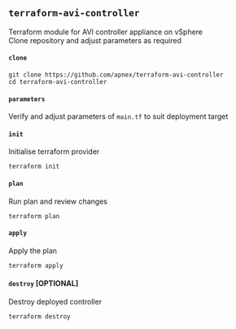 ## `terraform-avi-controller`
Terraform module for AVI controller appliance on vSphere  
Clone repository and adjust parameters as required  

#### `clone`
```
git clone https://github.com/apnex/terraform-avi-controller
cd terraform-avi-controller
```

#### `parameters`
Verify and adjust parameters of `main.tf` to suit deployment target

#### `init`
Initialise terraform provider
```
terraform init
```

#### `plan`
Run plan and review changes
```
terraform plan
```

#### `apply`
Apply the plan
```
terraform apply
```

#### `destroy` [OPTIONAL]
Destroy deployed controller
```
terraform destroy
```
